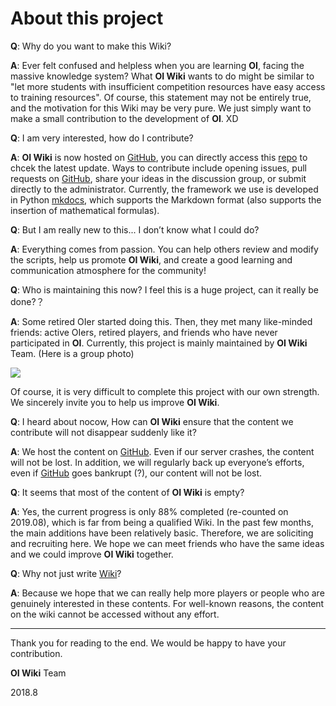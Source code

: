 # About this project

**Q**: Why do you want to make this Wiki?

**A**: Ever felt confused and helpless when you are learning **OI**, facing the massive knowledge system? What **OI Wiki** wants to do might be similar to "let more students with insufficient competition resources have easy access to training resources". Of course, this statement may not be entirely true, and the motivation for this Wiki may be very pure. We just simply want to make a small contribution to the development of **OI**. XD

**Q**: I am very interested, how do I contribute?

**A**: **OI Wiki** is now hosted on [GitHub](https://github.com/24OI/OI-wiki),  you can directly access this [repo](https://github.com/24OI/OI-wiki) to chcek the latest update. Ways to contribute include opening issues, pull requests on [GitHub](https://github.com/24OI/OI-wiki), share your ideas in the discussion group, or submit directly to the administrator. Currently, the framework we use is developed in Python [mkdocs](https://mkdocs.readthedocs.io), which supports the Markdown format (also supports the insertion of mathematical formulas).

**Q**: But I am really new to this... I don’t know what I could do?

**A**: Everything comes from passion. You can help others review and modify the scripts, help us promote **OI Wiki**, and create a good learning and communication atmosphere for the community!

**Q**: Who is maintaining this now? I feel this is a huge project, can it really be done?？

**A**: Some retired OIer started doing this. Then, they met many like-minded friends: active OIers, retired players, and friends who have never participated in **OI**. Currently, this project is mainly maintained by **OI Wiki** Team. (Here is a group photo)

<a href="https://github.com/24OI/OI-wiki/graphs/contributors"><img src="https://opencollective.com/oi-wiki/contributors.svg?width=890&button=false" /></a>

Of course, it is very difficult to complete this project with our own strength. We sincerely invite you to help us improve **OI Wiki**.

**Q**: I heard about nocow, How can **OI Wiki**  ensure that the content we contribute will not disappear suddenly like it?

**A**: We host the content on [GitHub](https://github.com/24OI/OI-wiki). Even if our server crashes, the content will not be lost. In addition, we will regularly back up everyone’s efforts, even if [GitHub](https://github.com/24OI/OI-wiki) goes bankrupt (?), our content will not be lost.

**Q**: It seems that most of the content of **OI Wiki** is empty?

**A**: Yes, the current progress is only 88% completed (re-counted on 2019.08), which is far from being a qualified Wiki. In the past few months, the main additions have been relatively basic. Therefore, we are soliciting and recruiting here. We hope we can meet friends who have the same ideas and we could improve **OI Wiki** together.

**Q**: Why not just write [Wiki](https://wikipedia.org/)?

**A**: Because we hope that we can really help more players or people who are genuinely interested in these contents. For well-known reasons, the content on the wiki cannot be accessed without any effort.

* * *

Thank you for reading to the end. We would be happy to have your contribution.

**OI Wiki** Team

2018.8
